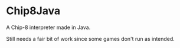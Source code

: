# Chip8Java
A Chip-8 interpreter made in Java.

Still needs a fair bit of work since some games don't run as intended.
